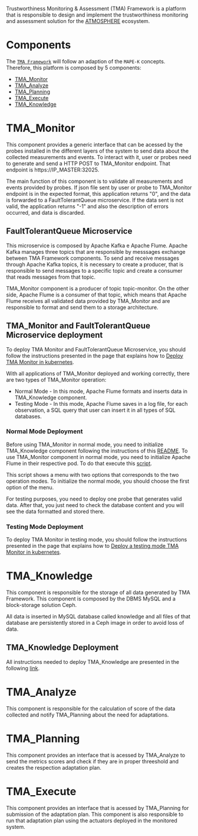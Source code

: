Trustworthiness Monitoring & Assessment (TMA) Framework is a platform that is responsible to design and implement the trustworthiness monitoring and assessment solution for the [ATMOSPHERE](https://www.atmosphere-eubrazil.eu/) ecosystem.

# Components

The [`TMA Framework`](https://github.com/eubr-atmosphere/tma-framework) will follow an adaption of the `MAPE-K` concepts. Therefore, this platform is composed by 5 components:
* [TMA_Monitor](https://github.com/eubr-atmosphere/tma-framework-m)
* [TMA_Analyze](https://github.com/eubr-atmosphere/tma-framework-a)
* [TMA_Planning](https://github.com/eubr-atmosphere/tma-framework-p)
* [TMA_Execute](https://github.com/eubr-atmosphere/tma-framework-e)
* [TMA_Knowledge](https://github.com/eubr-atmosphere/tma-framework-k)

# TMA_Monitor

This component provides a generic interface that can be acessed by the probes installed in the different layers of the system to send data about the collected measurements and events. To interact with it, user or probes need to generate and send a HTTP POST to TMA_Monitor endpoint. That endpoint is https://IP_MASTER:32025. 

The main function of this component is to validate all measurements and events provided by probes. If json file sent by user or probe to TMA_Monitor endpoint is in the expected format, this application returns "0", and the data is forwarded to a FaultTolerantQueue microservice. If the data sent is not valid, the application returns "-1" and also the description of errors occurred, and data is discarded. 

## FaultTolerantQueue Microservice

This microservice is composed by Apache Kafka e Apache Flume. Apache Kafka manages three topics that are responsible by messsages exchange between TMA Framework components. To send and receive messages through Apache Kafka topics, it is necessary to create a producer, that is responsible to send messages to a specific topic and create a consumer that reads messages from that topic.

TMA_Monitor component is a producer of topic topic-monitor. On the other side, Apache Flume is a consumer of that topic, which means that Apache Flume receives all validated data provided by TMA_Monitor and are responsible to format and send them to a storage architecture.

## TMA_Monitor and FaultTolerantQueue Microservice deployment

To deploy TMA Monitor and FaultTolerantQueue Microservice, you should follow the instructions presented in the page that explains how to [Deploy TMA Monitor in kubernetes](https://github.com/eubr-atmosphere/tma-framework/wiki/Deploy-TMA-Monitor-in-Kubernetes).

With all applications of TMA_Monitor deployed and working correctly, there are two types of TMA_Monitor operation:
* Normal Mode - In this mode, Apache Flume formats and inserts data in TMA_Knowledge component.
* Testing Mode - In this mode, Apache Flume saves in a log file, for each observation, a SQL query that user can insert it in all types of SQL databases.

### Normal Mode Deployment

Before using TMA_Monitor in normal mode, you need to initialize TMA_Knowledge component following the instructions of this [README](https://github.com/eubr-atmosphere/tma-framework-k/blob/master/development/README.md).
To use TMA_Monitor component in normal mode, you need to initialize Apache Flume in their respective pod. To do that execute this [script](https://github.com/eubr-atmosphere/tma-framework-m/blob/master/development/server/flume/flume.sh).

This script shows a menu with two options that corresponds to the two operation modes. To initialize the normal mode, you should choose the first option of the menu.

For testing purposes, you need to deploy one probe that generates valid data. After that, you just need to check the database content and you will see the data formatted and stored there.

### Testing Mode Deployment
To deploy TMA Monitor in testing mode, you should follow the instructions presented in the page that explains how to [Deploy a testing mode TMA Monitor in kubernetes](https://github.com/eubr-atmosphere/tma-framework/wiki/Deploy-a-testing-mode-TMA-Monitor-in-kubernetes).

# TMA_Knowledge
This component is responsible for the storage of all data generated by TMA Framework. This component is composed by the DBMS MySQL and a block-storage solution Ceph. 

All data is inserted in MySQL database called knowledge and all files of that database are persistently stored in a Ceph image in order to avoid loss of data.

## TMA_Knowledge Deployment

All instructions needed to deploy TMA_Knowledge are presented in the following [link](https://github.com/eubr-atmosphere/tma-framework-k/blob/master/development/README.md).

# TMA_Analyze
This component is responsible for the calculation of score of the data collected and notify TMA_Planning about the need for adaptations.

# TMA_Planning
This component provides an interface that is acessed by TMA_Analyze to send the metrics scores and check if they are in proper threeshold and creates the respection adaptation plan.

# TMA_Execute
This component provides an interface that is acessed by TMA_Planning for submission of the adaptation plan. This component is also responsible to run that adaptation plan using the actuators deployed in the monitored system.